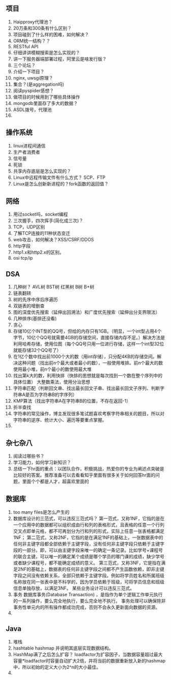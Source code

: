## 项目
1. Haipproxy代理池？
2. 20万条和300条有什么区别？
3. 项目碰到了什么样的困难，如何解决？
4. ORM统一结构？？
5. RESTful API
6. 仔细讲讲模糊搜索是怎么实现的？
7. 讲一下服务器端部署过程，阿里云是啥发行版？
8. 三个论坛？
9. 介绍一下项目？
10. nginx, uwsgi原理？
11. 集合？(是aggregation吗)
12. 阅读pyspider感想？
13. 做项目的时候用到了哪些具体操作
14. mongodb里面存了多大的数据？
15. ASDL拨号，代理池
16. 

## 操作系统
1. linux进程间通信
2. 生产者消费者
3. 信号量
4. 死锁
5. 共享内存底层是怎么实现的？
6. Linux中远程传输文件有什么方式？
SCP、FTP
7. Linux是怎么创新新进程的？fork函数的返回值？

## 网络
1. 用过socket吗，socket编程
2. 三次握手，四次挥手(简化成三次)？
3. TCP，UDP区别
4. 了解TCP连接的11种状态变迁
5. web攻击，如何解决？XSS/CSRF/DDOS
6. http字段
7. http1.x和http2.x的区别。
8. osi tcp/ip


## DSA
1. 几种树？ AVL树 BST树 红黑树 B树 B+树
2. 链表翻转
3. 树的先序中序后序遍历
4. 双链表的增删查
5. 图的深度优先搜索（延伸出回溯法）和广度优先搜索（延伸出分支界限法）
6. 几种排序(基排还没看)
7. 贪心
8. 存储10亿个INT型的QQ号，但给的内存只有1GB。（明显，一个int型占用4个字节，10亿个QQ号就需要4GB的存储空间，直接存储内存不足。）解决方法是利用哈希存储，使用位图（每个QQ号只用一位进行存储，这样一个int型32位就能存储32个QQ号了）
9. 在1亿个数中找出前1000个大的数（用int存储），只分配4KB的存储空间。解决这种问题（找出前n个最大或者最小的数），一般使用堆排。前n个最大的数使用最小堆，前n个最小的数使用最大堆
10. 找出第k大的数，利用快排（快排的思想就是每次找到一个数在整个序列中的具体位置）
大整数乘法，使用分治思想
11. 字符串匹配（判断回文串、找出最长回文子串、找出最长回文子序列、判断字符串A是否为字符串B的字序列）
12. KMP算法（找出字符串A在字符串B的位置，不存在返回-1）
13. 折半查找
14. 字符串的常见操作，博主发现很多笔试题喜欢考察字符串相关的题目，所以对字符串的逆序、统计大小、遍历等要重点掌握。
15. 
## 杂七杂八
1. 阅读过哪些书？
2. 学习能力，如何学习新知识？	
3. 总结一下hr面的重点：以团队合作，积极挑战，热爱你的专业为阐述点突破是比较好的答案。推荐准备可以去看看知乎里面有很多关于如何回答hr面的问题，里面个个都是人才，超喜欢里面的

## 数据库
1. too many files是怎么产生的
2. 数据库设计的三范式，可以违反三范式吗？
第一范式，又称1NF，它指的是在一个应用中的数据都可以组织成由行和列的表格形式，且表格的任意一个行列交叉点即单元格，都不可再划分为行和列的形式，实际上任意一张表格都满足1NF；
第二范式，又称2NF，它指的是在满足1NF的基础上，一张数据表中的任何非主键字段都全部依赖于主键字段，没有任何非主键字段只依赖于主键字段的一部分。即，可以由主键字段来唯一的确定一条记录。比如学号+课程号的联合主键，可以唯一的确定某个成绩是哪个学员的哪门课的成绩，缺少学号或者缺少课程号，都不能确定成绩的意义。
第三范式，又称3NF，它是指在满足2NF的基础上，数据表的任何非主键字段之间都不产生函数依赖，即非主键字段之间没有依赖关系，全部只依赖于主键字段。例如将学员姓名和所属班级名称放在同一张表中是不科学的，因为学员依赖于班级，可将学员信息和班级信息单独存放，以满足3NF。 某些业务设计可以违反三范式。
3. 事务
数据库事务(Database Transaction) ，是指作为单个逻辑工作单元执行的一系列操作，要么完全地执行，要么完全地不执行。 事务处理可以确保除非事务性单元内的所有操作都成功完成，否则不会永久更新面向数据的资源。
4. 

## Java
1. 堆栈
2. hashtable hashmap 并说明其底层实现数据结构。
3. HashMap满了之后怎么扩容？
loadfactor为扩容因子，当数据容量超过最大容量*loadfactor时容量自动扩大2倍，并将当前的数据重新放入新的hashmap中，所以初始的定义大小为2^n的大小最佳。
4. 

